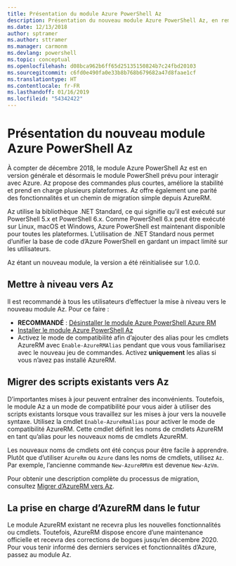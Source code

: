 ```yaml
---
title: Présentation du module Azure PowerShell Az
description: Présentation du nouveau module Azure PowerShell Az, en remplacement du module AzureRM.
ms.date: 12/13/2018
author: sptramer
ms.author: sttramer
ms.manager: carmonm
ms.devlang: powershell
ms.topic: conceptual
ms.openlocfilehash: d08bca962b6ff65d25135150824b7c24fbd20103
ms.sourcegitcommit: c6fd0e490fa0e33b8b768b679682a47d8faae1cf
ms.translationtype: HT
ms.contentlocale: fr-FR
ms.lasthandoff: 01/16/2019
ms.locfileid: "54342422"
---
```

# <a name="introducing-the-new-azure-powershell-az-module"></a>Présentation du nouveau module Azure PowerShell Az

À compter de décembre 2018, le module Azure PowerShell Az est en version générale et désormais le module PowerShell prévu pour interagir avec Azure. Az propose des commandes plus courtes, améliore la stabilité et prend en charge plusieurs plateformes. Az offre également une parité des fonctionnalités et un chemin de migration simple depuis AzureRM.

Az utilise la bibliothèque .NET Standard, ce qui signifie qu’il est exécuté sur PowerShell 5.x et PowerShell 6.x.
Comme PowerShell 6.x peut être exécuté sur Linux, macOS et Windows, Azure PowerShell est maintenant disponible pour toutes les plateformes.
L’utilisation de .NET Standard nous permet d’unifier la base de code d’Azure PowerShell en gardant un impact limité sur les utilisateurs.

Az étant un nouveau module, la version a été réinitialisée sur 1.0.0.

## <a name="upgrade-to-az"></a>Mettre à niveau vers Az

Il est recommandé à tous les utilisateurs d’effectuer la mise à niveau vers le nouveau module Az. Pour ce faire :

* __RECOMMANDÉ__ : [Désinstaller le module Azure PowerShell Azure RM](/powershell/azure/uninstall-az-ps#uninstall-the-azurerm-module)
* [Installer le module Azure PowerShell Az](/powershell/azure/install-az-ps)
* Activez le mode de compatibilité afin d’ajouter des alias pour les cmdlets AzureRM avec `Enable-AzureRMAlias` pendant que vous vous familiarisez avec le nouveau jeu de commandes. Activez __uniquement__ les alias si vous n’avez pas installé AzureRM.

## <a name="migrate-existing-scripts-to-az"></a>Migrer des scripts existants vers Az

D’importantes mises à jour peuvent entraîner des inconvénients. Toutefois, le module Az a un mode de compatibilité pour vous aider à utiliser des scripts existants lorsque vous travaillez sur les mises à jour vers la nouvelle syntaxe. Utilisez la cmdlet `Enable-AzureRmAlias` pour activer le mode de compatibilité AzureRM. Cette cmdlet définit les noms de cmdlets AzureRM en tant qu’alias pour les nouveaux noms de cmdlets AzureRM.

Les nouveaux noms de cmdlets ont été conçus pour être facile à apprendre. Plutôt que d’utiliser `AzureRm` ou `Azure` dans les noms de cmdlets, utilisez `Az`. Par exemple, l’ancienne commande `New-AzureRMVm` est devenue `New-AzVm`.

Pour obtenir une description complète du processus de migration, consultez [Migrer d’AzureRM vers Az](migrate-from-azurerm-to-az.md).

## <a name="the-future-of-support-for-azurerm"></a>La prise en charge d’AzureRM dans le futur

Le module AzureRM existant ne recevra plus les nouvelles fonctionnalités ou cmdlets. Toutefois, AzureRM dispose encore d’une maintenance officielle et recevra des corrections de bogues jusqu’en décembre 2020. Pour vous tenir informé des derniers services et fonctionnalités d’Azure, passez au module Az.
